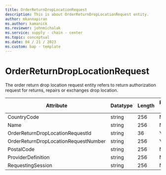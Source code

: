 ```yaml
---
title: OrderReturnDropLocationRequest
description: This is about OrderReturnDropLocationRequest entity.
author: mkannapiran
ms.author: kamanick
ms.reviewer: johnmichalak
ms.service: supply - chain - center
ms.topic: conceptual
ms.date: 04 / 21 / 2023
ms.custom: bap - template
---
```


# **OrderReturnDropLocationRequest**

The order return drop location request entity refers to return authorization request for returns, repairs or exchanges drop location.


|	Attribute	|	Datatype	|	Length	|	Primary Key	|	Description	|
|---------------|--------|------|----------|-----------|
|	CountryCode	|	string	|	256	|	No	|	#N/A	|
|	Name	|	string	|	256	|	No	|	#N/A	|
|	OrderReturnDropLocationRequestId	|	string	|	36	|	Yes	|	#N/A	|
|	OrderReturnDropLocationRequestNumber	|	string	|	256	|	Yes	|	#N/A	|
|	PostalCode	|	string	|	256	|	No	|	#N/A	|
|	ProviderDefinition	|	string	|	256	|	No	|	#N/A	|
|	RequestingSession	|	string	|	256	|	No	|	#N/A	|
